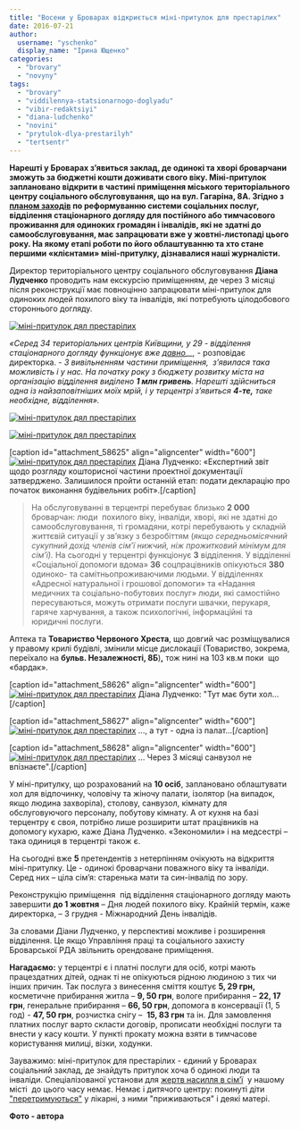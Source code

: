 ```yaml
---
title: "Восени у Броварах відкриється міні-притулок для престарілих"
date: 2016-07-21
author: 
  username: "yschenko"
  display_name: "Ірина Ющенко"
categories: 
  - "brovary"
  - "novyny"
tags: 
  - "brovary"
  - "viddilennya-statsionarnogo-doglyadu"
  - "vibir-redaktsiyi"
  - "diana-ludchenko"
  - "novini"
  - "prytulok-dlya-prestarilyh"
  - "tertsentr"
---
```


**Нарешті у Броварах з’явиться заклад, де одинокі та хворі броварчани зможуть за бюджетні кошти доживати свого віку. Міні-притулок заплановано відкрити в частині приміщення міського територіального центру соціального обслуговування, що на вул. Гагаріна, 8А. Згідно з [планом заходів](http://onedrive.live.com/view.aspx?resid=72571393D4771099!7987&ithint=file%2cdocx&app=Word&authkey=!ACYFCN8_OlYXaK0) по реформуванню системи соціальних послуг, відділення стаціонарного догляду для постійного або тимчасового проживання для одиноких громадян і інвалідів, які не здатні до самообслуговування, має запрацювати вже у жовтні-листопаді цього року. На якому етапі роботи по його облаштуванню та хто стане першими «клієнтами» міні-притулку, дізнавалися наші журналісти.**

Директор територіального центру соціального обслуговування **Діана Лудченко** проводить нам екскурсію приміщенням, де через 3 місяці після реконструкції має повноцінно запрацювати міні-притулок для одиноких людей похилого віку та інвалідів, які потребують цілодобового стороннього догляду.

[![міні-притулок дял престарілих](https://mpz.brovary.org/wp-content/uploads/2016/07/11-1.jpg)](https://mpz.brovary.org/wp-content/uploads/2016/07/11-1.jpg)

_«Серед 34 територіальних центрів Київщини, у 29 - відділення стаціонарного догляду функціонує вже [давно](http://zakon5.rada.gov.ua/laws/show/1417-2009-п)__,_ \- розповідає директорка. - _З вивільненням частини приміщення,  з’явилася така можливість і у нас. На початку року з бюджету розвитку міста_ _на організацію відділення виділено **1 млн гривень**. Нарешті_ _здійсниться одна із найзаповітніших моїх мрій, і у терцентрі з’явиться **4-те,** таке необхідне, відділення»._

[![міні-притулок дял престарілих](https://mpz.brovary.org/wp-content/uploads/2016/07/2-4.jpg)](https://mpz.brovary.org/wp-content/uploads/2016/07/2-4.jpg)

[![міні-притулок дял престарілих](https://mpz.brovary.org/wp-content/uploads/2016/07/3-4.jpg)](https://mpz.brovary.org/wp-content/uploads/2016/07/3-4.jpg)

\[caption id="attachment\_58625" align="aligncenter" width="600"\][![міні-притулок дял престарілих](https://mpz.brovary.org/wp-content/uploads/2016/07/5-3.jpg)](https://mpz.brovary.org/wp-content/uploads/2016/07/5-3.jpg) Діана Лудченко: «Експертний звіт щодо розгляду кошторисної частини проектної документації затверджено. Залишилося пройти останній етап: подати декларацію про початок виконання будівельних робіт».\[/caption\]

> На обслуговуванні в терцентрі перебуває близько **2 000** броварчан: люди  похилого віку, інваліди, хворі, які не здатні до самообслуговування, ті громадяни, котрі перебувають у складній життєвій ситуації у зв’язку з безробіттям (_якщо середньомісячний сукупний дохід членів сім’ї нижчий, ніж прожитковий мінімум для сім’ї)._ На сьогодні у терцентрі функціонує **3** відділення. У відділенні «Соціальної допомоги вдома» **36** соцпрацівників опікуються **380** одиноко- та самітньопроживаючими людьми. У відділеннях «Адресної натуральної і грошової допомоги» та «Надання медичних та соціально-побутових послуг» люди, які самостійно пересуваються, можуть отримати послуги швачки, перукаря, гаряче харчування, а також психологічні, інформаційні та юридичні послуги.

Аптека та **Товариство Червоного Хреста**, що довгий час розміщувалися у правому крилі будівлі, змінили місце дислокації (Товариство, зокрема, переїхало на **бульв. Незалежності, 8Б**)**,** тож нині на 103 кв.м поки  що «бардак».

\[caption id="attachment\_58626" align="aligncenter" width="600"\][![міні-притулок дял престарілих](https://mpz.brovary.org/wp-content/uploads/2016/07/7-2.jpg)](https://mpz.brovary.org/wp-content/uploads/2016/07/7-2.jpg) Діана Лудченко: "Тут має бути хол...\[/caption\]

\[caption id="attachment\_58627" align="aligncenter" width="600"\][![міні-притулок дял престарілих](https://mpz.brovary.org/wp-content/uploads/2016/07/8-1.jpg)](https://mpz.brovary.org/wp-content/uploads/2016/07/8-1.jpg) ..., а тут - одна із палат...\[/caption\]

\[caption id="attachment\_58628" align="aligncenter" width="600"\][![міні-притулок дял престарілих](https://mpz.brovary.org/wp-content/uploads/2016/07/9-1.jpg)](https://mpz.brovary.org/wp-content/uploads/2016/07/9-1.jpg) ... Через 3 місяці санвузол не впізнаєте".\[/caption\]

У міні-притулку, що розрахований на **10 осіб**, заплановано облаштувати хол для відпочинку, чоловічу та жіночу палати, ізолятор (на випадок, якщо людина захворіла), столову, санвузол, кімнату для обслуговуючого персоналу, побутову кімнату. А от кухня на базі терцентру є своя, потрібно лише розширити штат працівників на допомогу кухарю, каже Діана Лудченко. «Зекономили» і на медсестрі – така одиниця в терцентрі також є.

На сьогодні вже **5** претендентів з нетерпінням очікують на відкриття міні-притулку. Це - одинокі броварчани поважного віку та інваліди. Серед них – ціла сім’я: старенька мати та син-інвалід по зору.

Реконструкцію приміщення  під відділення стаціонарного догляду мають завершити **до 1 жовтня** – Дня людей похилого віку. Крайній термін, каже директорка, – 3 грудня - Міжнародний День інвалідів.

За словами Діани Лудченко, у перспективі можливе і розширення відділення. Це якщо Управління праці та соціального захисту Броварської РДА звільнить орендоване приміщення.

**Нагадаємо:** у терцентрі є і платні послуги для осіб, котрі мають працездатних дітей, однак ті не опікуються рідною людиною з тих чи інших причин. Так послуга з винесення сміття коштує **5, 29 грн,** косметичне прибирання житла – **9, 50 грн**, вологе прибирання – **22, 17 грн**, генеральне прибирання – **66, 50 грн**, допомога в консервації (1, 5 год) - **47, 50 грн**, розчистка снігу –  **15, 83 грн** та ін. Для замовлення платних послуг варто скласти договір, прописати необхідні послуги та внести у касу кошти. У пункті прокату можна взяти в тимчасове користування милиці, візки, ходунки.

Зауважимо: міні-притулок для престарілих - єдиний у Броварах соціальний заклад, де знайдуть притулок хоча б одинокі люди та інваліди. Спеціалізованої установи для [жертв насилля в сім’ї](https://mpz.brovary.org/nasillya-smittya-yake-treba-vinositi-z-hati)  у нашому місті  до цього часу немає. Немає і дитячого центру: покинуті діти ["перетримуються"](https://mpz.brovary.org/hto-zhyve-u-dytyachomu-infektsijnomu-viddilenni-brovariv-abo-neprosta-dolya-pokynutyh-ditej/) у лікарні, з ними "приживаються" і деякі матері.

**Фото - автора**
